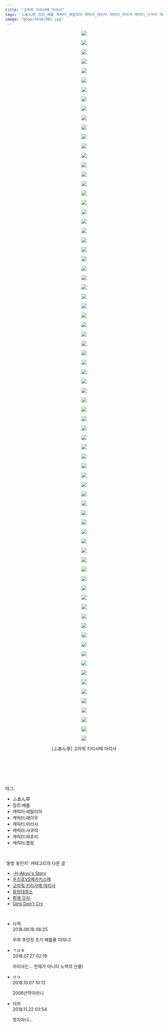 ```yaml
---
title: "고마워 키리사메 마리사"
tags: "ふあん亭 장르_배틀 캐릭터_레밀리아 캐릭터_레이무 캐릭터_마리사 캐릭터_사쿠야 캐릭터_파츄리 캐릭터_플랑 동방_동인지"
image: "ghap/4416/001.jpg"
---
```

<div class="article">
<p style="text-align: center; clear: none; float: none;"><img src="{{ site.nasurl }}/ghap/4416/001.jpg"/></p>
<p style="text-align: center; clear: none; float: none;"><img src="{{ site.nasurl }}/ghap/4416/002.jpg"/></p>
<p style="text-align: center; clear: none; float: none;"><img src="{{ site.nasurl }}/ghap/4416/003.jpg"/></p>
<p style="text-align: center; clear: none; float: none;"><img src="{{ site.nasurl }}/ghap/4416/004.jpg"/></p>
<p style="text-align: center; clear: none; float: none;"><img src="{{ site.nasurl }}/ghap/4416/005.jpg"/></p>
<p style="text-align: center; clear: none; float: none;"><img src="{{ site.nasurl }}/ghap/4416/006.jpg"/></p>
<p style="text-align: center; clear: none; float: none;"><img src="{{ site.nasurl }}/ghap/4416/007.jpg"/></p>
<p style="text-align: center; clear: none; float: none;"><img src="{{ site.nasurl }}/ghap/4416/008.jpg"/></p>
<p style="text-align: center; clear: none; float: none;"><img src="{{ site.nasurl }}/ghap/4416/009.jpg"/></p>
<p style="text-align: center; clear: none; float: none;"><img src="{{ site.nasurl }}/ghap/4416/010.jpg"/></p>
<p style="text-align: center; clear: none; float: none;"><img src="{{ site.nasurl }}/ghap/4416/011.jpg"/></p>
<p style="text-align: center; clear: none; float: none;"><img src="{{ site.nasurl }}/ghap/4416/012.jpg"/></p>
<p style="text-align: center; clear: none; float: none;"><img src="{{ site.nasurl }}/ghap/4416/013.jpg"/></p>
<p style="text-align: center; clear: none; float: none;"><img src="{{ site.nasurl }}/ghap/4416/014.jpg"/></p>
<p style="text-align: center; clear: none; float: none;"><img src="{{ site.nasurl }}/ghap/4416/015.jpg"/></p>
<p style="text-align: center; clear: none; float: none;"><img src="{{ site.nasurl }}/ghap/4416/016.jpg"/></p>
<p style="text-align: center; clear: none; float: none;"><img src="{{ site.nasurl }}/ghap/4416/017.jpg"/></p>
<p style="text-align: center; clear: none; float: none;"><img src="{{ site.nasurl }}/ghap/4416/018.jpg"/></p>
<p style="text-align: center; clear: none; float: none;"><img src="{{ site.nasurl }}/ghap/4416/019.jpg"/></p>
<p style="text-align: center; clear: none; float: none;"><img src="{{ site.nasurl }}/ghap/4416/020.jpg"/></p>
<p style="text-align: center; clear: none; float: none;"><img src="{{ site.nasurl }}/ghap/4416/021.jpg"/></p>
<p style="text-align: center; clear: none; float: none;"><img src="{{ site.nasurl }}/ghap/4416/022.jpg"/></p>
<p style="text-align: center; clear: none; float: none;"><img src="{{ site.nasurl }}/ghap/4416/023.jpg"/></p>
<p style="text-align: center; clear: none; float: none;"><img src="{{ site.nasurl }}/ghap/4416/024.jpg"/></p>
<p style="text-align: center; clear: none; float: none;"><img src="{{ site.nasurl }}/ghap/4416/025.jpg"/></p>
<p style="text-align: center; clear: none; float: none;"><img src="{{ site.nasurl }}/ghap/4416/026.jpg"/></p>
<p style="text-align: center; clear: none; float: none;"><img src="{{ site.nasurl }}/ghap/4416/027.jpg"/></p>
<p style="text-align: center; clear: none; float: none;"><img src="{{ site.nasurl }}/ghap/4416/028.jpg"/></p>
<p style="text-align: center; clear: none; float: none;"><img src="{{ site.nasurl }}/ghap/4416/029.jpg"/></p>
<p style="text-align: center; clear: none; float: none;"><img src="{{ site.nasurl }}/ghap/4416/030.jpg"/></p>
<p style="text-align: center; clear: none; float: none;"><img src="{{ site.nasurl }}/ghap/4416/031.jpg"/></p>
<p style="text-align: center; clear: none; float: none;"><img src="{{ site.nasurl }}/ghap/4416/032.jpg"/></p>
<p style="text-align: center; clear: none; float: none;"><img src="{{ site.nasurl }}/ghap/4416/033.jpg"/></p>
<p style="text-align: center; clear: none; float: none;"><img src="{{ site.nasurl }}/ghap/4416/034.jpg"/></p>
<p style="text-align: center; clear: none; float: none;"><img src="{{ site.nasurl }}/ghap/4416/035.jpg"/></p>
<p style="text-align: center; clear: none; float: none;"><img src="{{ site.nasurl }}/ghap/4416/036.jpg"/></p>
<p style="text-align: center; clear: none; float: none;"><img src="{{ site.nasurl }}/ghap/4416/037.jpg"/></p>
<p style="text-align: center; clear: none; float: none;"><img src="{{ site.nasurl }}/ghap/4416/038.jpg"/></p>
<p style="text-align: center; clear: none; float: none;"><img src="{{ site.nasurl }}/ghap/4416/039.jpg"/></p>
<p style="text-align: center; clear: none; float: none;"><img src="{{ site.nasurl }}/ghap/4416/040.jpg"/></p>
<p style="text-align: center; clear: none; float: none;"><img src="{{ site.nasurl }}/ghap/4416/041.jpg"/></p>
<p style="text-align: center; clear: none; float: none;"><img src="{{ site.nasurl }}/ghap/4416/042.jpg"/></p>
<p style="text-align: center; clear: none; float: none;"><img src="{{ site.nasurl }}/ghap/4416/043.jpg"/></p>
<p style="text-align: center; clear: none; float: none;"><img src="{{ site.nasurl }}/ghap/4416/044.jpg"/></p>
<p style="text-align: center; clear: none; float: none;"><img src="{{ site.nasurl }}/ghap/4416/045.jpg"/></p>
<p style="text-align: center; clear: none; float: none;"><img src="{{ site.nasurl }}/ghap/4416/046.jpg"/></p>
<p style="text-align: center; clear: none; float: none;"><img src="{{ site.nasurl }}/ghap/4416/047.jpg"/></p>
<p style="text-align: center; clear: none; float: none;"><img src="{{ site.nasurl }}/ghap/4416/048.jpg"/></p>
<p style="text-align: center; clear: none; float: none;"><img src="{{ site.nasurl }}/ghap/4416/049.jpg"/></p>
<p style="text-align: center; clear: none; float: none;"><img src="{{ site.nasurl }}/ghap/4416/050.jpg"/></p>
<p style="text-align: center; clear: none; float: none;"><img src="{{ site.nasurl }}/ghap/4416/051.jpg"/></p>
<p style="text-align: center; clear: none; float: none;"><img src="{{ site.nasurl }}/ghap/4416/052.jpg"/></p>
<p style="text-align: center; clear: none; float: none;"><img src="{{ site.nasurl }}/ghap/4416/053.jpg"/></p>
<p style="text-align: center; clear: none; float: none;"><img src="{{ site.nasurl }}/ghap/4416/054.jpg"/></p>
<p style="text-align: center; clear: none; float: none;"><img src="{{ site.nasurl }}/ghap/4416/055.jpg"/></p>
<p style="text-align: center; clear: none; float: none;"><img src="{{ site.nasurl }}/ghap/4416/056.jpg"/></p>
<p style="text-align: center; clear: none; float: none;"><img src="{{ site.nasurl }}/ghap/4416/057.jpg"/></p>
<p style="text-align: center; clear: none; float: none;"><img src="{{ site.nasurl }}/ghap/4416/058.jpg"/></p>
<p style="text-align: center; clear: none; float: none;"><img src="{{ site.nasurl }}/ghap/4416/059.jpg"/></p>
<p style="text-align: center; clear: none; float: none;"><img src="{{ site.nasurl }}/ghap/4416/060.jpg"/></p>
<p style="text-align: center; clear: none; float: none;"><img src="{{ site.nasurl }}/ghap/4416/061.jpg"/></p>
<p style="text-align: center; clear: none; float: none;"><img src="{{ site.nasurl }}/ghap/4416/062.jpg"/></p>
<p style="text-align: center; clear: none; float: none;"><img src="{{ site.nasurl }}/ghap/4416/063.jpg"/></p>
<p style="text-align: center; clear: none; float: none;"><img src="{{ site.nasurl }}/ghap/4416/064.jpg"/></p>
<p style="text-align: center; clear: none; float: none;"><img src="{{ site.nasurl }}/ghap/4416/065.jpg"/></p>
<p style="text-align: center; clear: none; float: none;"><img src="{{ site.nasurl }}/ghap/4416/066.jpg"/></p>
<p style="text-align: center; clear: none; float: none;"><img src="{{ site.nasurl }}/ghap/4416/067.jpg"/></p>
<p style="text-align: center; clear: none; float: none;"><img src="{{ site.nasurl }}/ghap/4416/068.jpg"/></p>
<p style="text-align: center; clear: none; float: none;"><img src="{{ site.nasurl }}/ghap/4416/069.jpg"/></p>
<p style="text-align: center; clear: none; float: none;"><img src="{{ site.nasurl }}/ghap/4416/070.jpg"/></p>
<p style="text-align: center; clear: none; float: none;"><img src="{{ site.nasurl }}/ghap/4416/071.jpg"/></p>
<p style="text-align: center; clear: none; float: none;"><img src="{{ site.nasurl }}/ghap/4416/072.jpg"/></p>
<p style="text-align: center; clear: none; float: none;"><img src="{{ site.nasurl }}/ghap/4416/073.jpg"/></p>
<p style="text-align: center; clear: none; float: none;"><img src="{{ site.nasurl }}/ghap/4416/074.jpg"/></p>
<p style="text-align: center; clear: none; float: none;"><img src="{{ site.nasurl }}/ghap/4416/075.jpg"/></p>
<p style="text-align: center; clear: none; float: none;"><img src="{{ site.nasurl }}/ghap/4416/076.jpg"/></p>
<p style="text-align: center; clear: none; float: none;">[ふあん亭] 고마워 키리사메 마리사</p>
<p style="text-align: center; clear: none; float: none;"><br/></p>
<p><br/></p>
</div><br/>
<div class="tagTrail">
<p>태그: </p>
<ul>
<li>ふあん亭</li>
<li>장르:배틀</li>
<li>캐릭터:레밀리아</li>
<li>캐릭터:레이무</li>
<li>캐릭터:마리사</li>
<li>캐릭터:사쿠야</li>
<li>캐릭터:파츄리</li>
<li>캐릭터:플랑</li>
</ul>
</div><br/>
<div class="another">
<p>'동방 동인지' 카테고리의 다른 글</p>
<ul>
<li><a href="/2018-06-09-ghap_4418">-H-Akyu's Story</a></li>
<li><a href="/2018-06-09-ghap_4417">우츠호VS메카키스메</a></li>
<li><a href="/2018-06-09-ghap_4416">고마워 키리사메 마리사</a></li>
<li><a href="/2018-06-09-ghap_4415">동방대청소</a></li>
<li><a href="/2018-06-09-ghap_4414">함께 웃자</a></li>
<li><a href="/2018-06-09-ghap_4413">Girls Don't Cry</a></li>
</ul>
</div><br/>
<div class="cb_module cb_fluid">
<div class="cb_wrt cb_profile">
<div class="comment">
<ul>
<li class="cb_thumb_off" id="comment15272041">
<div class="cb_comment_area">
<div class="cb_info_area">
<div class="cb_section">
<span class="cb_nick_name">사적</span>
</div>
<div class="cb_section">
<span class="cb_date">2018.06.18 06:25 </span>
</div>
</div>
<div class="cb_dsc_comment">
<p class="cb_dsc">
											우와 후앙정 초기 배틀물 이라니!
										</p>
</div>
</div></li>
<li class="cb_thumb_off" id="comment15294520">
<div class="cb_comment_area">
<div class="cb_info_area">
<div class="cb_section">
<span class="cb_nick_name">ㄱㅁㅎ</span>
</div>
<div class="cb_section">
<span class="cb_date">2018.07.27 02:19 </span>
</div>
</div>
<div class="cb_dsc_comment">
<p class="cb_dsc">
											마리사는... 천재가 아니라 노력의 산물!
										</p>
</div>
</div></li>
<li class="cb_thumb_off" id="comment15347375">
<div class="cb_comment_area">
<div class="cb_info_area">
<div class="cb_section">
<span class="cb_nick_name">ㅇㅇ</span>
</div>
<div class="cb_section">
<span class="cb_date">2018.10.07 10:12 </span>
</div>
</div>
<div class="cb_dsc_comment">
<p class="cb_dsc">
											2006년작이라니
										</p>
</div>
</div></li>
<li class="cb_thumb_off" id="comment15376498">
<div class="cb_comment_area">
<div class="cb_info_area">
<div class="cb_section">
<span class="cb_nick_name">이카</span>
</div>
<div class="cb_section">
<span class="cb_date">2018.11.22 03:54 </span>
</div>
</div>
<div class="cb_dsc_comment">
<p class="cb_dsc">
											멋지자나...
										</p>
</div>
</div></li>
</ul>
</div>
</div><!-- commentList close -->
</div><br/>
